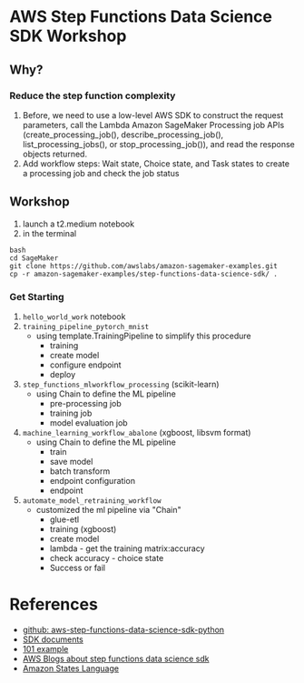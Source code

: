 # AWS Step Functions Data Science SDK Workshop

## Why?

### Reduce the step function complexity
1. Before, we need to use a low-level AWS SDK to construct the request parameters, call the Lambda Amazon SageMaker Processing job APIs (create_processing_job(), describe_processing_job(), list_processing_jobs(), or stop_processing_job()), and read the response objects returned.
2. Add workflow steps:  Wait state, Choice state, and Task states to create a processing job and check the job status

## Workshop

1. launch a t2.medium notebook
2. in the terminal

```
bash
cd SageMaker
git clone https://github.com/awslabs/amazon-sagemaker-examples.git
cp -r amazon-sagemaker-examples/step-functions-data-science-sdk/ .
```

### Get Starting
1. `hello_world_work` notebook
2. `training_pipeline_pytorch_mnist` 
	- using template.TrainingPipeline to simplify this procedure
		- training
		- create model
		- configure endpoint
		- deploy 
3. `step_functions_mlworkflow_processing` (scikit-learn)
	- using Chain to define the ML pipeline
		- pre-processing job
		- training job
		- model evaluation job
4. `machine_learning_workflow_abalone` (xgboost, libsvm format)
	- using Chain to define the ML pipeline
		- train
		- save model
		- batch transform
		- endpoint configuration
		- endpoint
5. `automate_model_retraining_workflow`
	- customized the ml pipeline via "Chain"
		- glue-etl
		- training (xgboost)
		- create model
		- lambda - get the training matrix:accuracy
		- check accuracy - choice state
		- Success or fail

# References
* [github: aws-step-functions-data-science-sdk-python](https://github.com/aws/aws-step-functions-data-science-sdk-python)
* [SDK documents](https://aws-step-functions-data-science-sdk.readthedocs.io/en/stable/readmelink.html)
* [101 example](https://docs.aws.amazon.com/step-functions/latest/dg/sample-preprocess-feature-transform.html)
* [AWS Blogs about step functions data science sdk](https://aws.amazon.com/blogs/machine-learning/building-machine-learning-workflows-with-amazon-sagemaker-processing-jobs-and-aws-step-functions/)
* [Amazon States Language](https://states-language.net/spec.html)